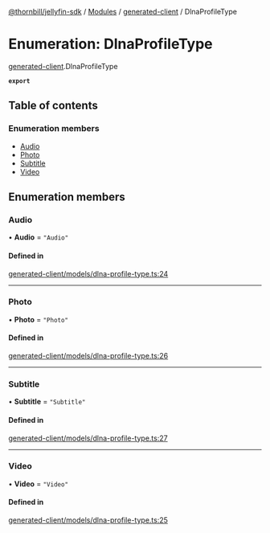 [@thornbill/jellyfin-sdk](../README.md) / [Modules](../modules.md) / [generated-client](../modules/generated_client.md) / DlnaProfileType

# Enumeration: DlnaProfileType

[generated-client](../modules/generated_client.md).DlnaProfileType

**`export`**

## Table of contents

### Enumeration members

- [Audio](generated_client.DlnaProfileType.md#audio)
- [Photo](generated_client.DlnaProfileType.md#photo)
- [Subtitle](generated_client.DlnaProfileType.md#subtitle)
- [Video](generated_client.DlnaProfileType.md#video)

## Enumeration members

### Audio

• **Audio** = `"Audio"`

#### Defined in

[generated-client/models/dlna-profile-type.ts:24](https://github.com/thornbill/jellyfin-sdk-typescript/blob/3ae780a/src/generated-client/models/dlna-profile-type.ts#L24)

___

### Photo

• **Photo** = `"Photo"`

#### Defined in

[generated-client/models/dlna-profile-type.ts:26](https://github.com/thornbill/jellyfin-sdk-typescript/blob/3ae780a/src/generated-client/models/dlna-profile-type.ts#L26)

___

### Subtitle

• **Subtitle** = `"Subtitle"`

#### Defined in

[generated-client/models/dlna-profile-type.ts:27](https://github.com/thornbill/jellyfin-sdk-typescript/blob/3ae780a/src/generated-client/models/dlna-profile-type.ts#L27)

___

### Video

• **Video** = `"Video"`

#### Defined in

[generated-client/models/dlna-profile-type.ts:25](https://github.com/thornbill/jellyfin-sdk-typescript/blob/3ae780a/src/generated-client/models/dlna-profile-type.ts#L25)
